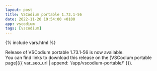 ```yaml
---
layout: post
title: VSCodium portable 1.73.1-56
date: 2022-11-20 19:54:00 +0100
app: vscodium
tags: [vscodium]
---
```

{% include vars.html %}

Release of VSCodium portable 1.73.1-56 is now available.<br />
You can find links to download this release on the [VSCodium portable page]({{ var_seo_url | append: '/app/vscodium-portable/' }}).
